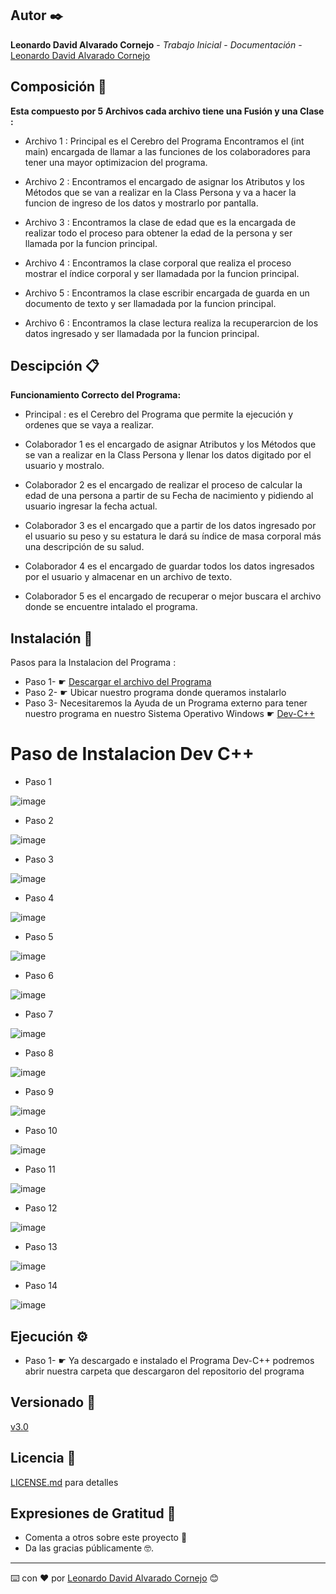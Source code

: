 ## Autor ✒️

**Leonardo David Alvarado Cornejo** - *Trabajo Inicial* - *Documentación* - [Leonardo David Alvarado Cornejo](https://github.com/Leonardo-David-Alvarado-Cornejo)

## Composición 🚀

**Esta compuesto por 5 Archivos cada archivo tiene una Fusión y una Clase :**


* Archivo 1 : Principal es el Cerebro del Programa Encontramos el (int main) encargada de llamar a las funciones de los colaboradores para tener una mayor optimizacion del programa.


* Archivo 2 : Encontramos el encargado de asignar los Atributos y los Métodos que se van a realizar en la Class Persona y va a hacer la funcion de ingreso de los datos y mostrarlo por pantalla.


* Archivo 3 : Encontramos la clase de edad que es la encargada de realizar todo el proceso para obtener la edad de la persona y ser llamada por la funcion principal.


* Archivo 4 : Encontramos la clase corporal que realiza el proceso mostrar el índice corporal y ser llamadada por la funcion principal.


* Archivo 5 : Encontramos la clase escribir encargada de guarda en un documento de texto y ser llamadada por la funcion principal.


* Archivo 6 : Encontramos la clase lectura realiza la recuperarcion de los  datos ingresado y ser llamadada por la funcion principal.

## Descipción  📋

**Funcionamiento Correcto del Programa:**


* Principal : es el Cerebro del Programa que permite la ejecución y ordenes que se vaya a realizar.


* Colaborador 1 es el encargado de asignar Atributos y los Métodos que se van a realizar en la Class Persona y llenar los datos digitado por el usuario y mostralo.


* Colaborador 2 es el encargado de realizar el proceso de calcular la edad de una persona a partir de su Fecha de nacimiento y pidiendo al usuario ingresar la fecha actual.


* Colaborador 3 es el encargado que a partir de los datos ingresado por el usuario su peso y su estatura le dará su índice de masa corporal más una descripción de su salud.


* Colaborador 4 es el encargado de guardar todos los datos ingresados por el usuario y almacenar en un archivo de texto.


* Colaborador 5 es el encargado de recuperar o mejor buscara el archivo donde se encuentre intalado el programa.


## Instalación 🔧

Pasos para la Instalacion del Programa :

* Paso 1- ☛ [Descargar el archivo del Programa](https://github.com/Leonardo-David-Alvarado-Cornejo/C2.2-Actividad.git)
* Paso 2- ☛ Ubicar nuestro programa donde queramos instalarlo
* Paso 3- Necesitaremos la Ayuda de un Programa externo para tener nuestro programa en nuestro Sistema Operativo Windows ☛ [Dev-C++](http://www.mediafire.com/file/cjkh2ynu0a1ia3s/Dev-Cpp_5.5.3_TDM-GCC_x64_4.7.1_Setup.exe/file)
# Paso de Instalacion Dev C++

* Paso 1

![image](https://user-images.githubusercontent.com/87637743/126746127-091127b1-7619-473e-a5d0-731703996e56.png)

* Paso 2
 
![image](https://user-images.githubusercontent.com/87637743/126746458-2a49c70c-79e3-40d2-b9f5-b9d67b87d772.png)

* Paso 3

![image](https://user-images.githubusercontent.com/87637743/126746499-ba9c721a-1293-484a-863a-9b2f2ca41511.png)

* Paso 4

![image](https://user-images.githubusercontent.com/87637743/126746545-25b16120-a468-4866-9fa2-7a135b4601c0.png)

* Paso 5

![image](https://user-images.githubusercontent.com/87637743/126746562-5c4441b4-415a-49d4-98a6-439abfabcab5.png)

* Paso 6

![image](https://user-images.githubusercontent.com/87637743/126746583-024df9e7-16f5-42a8-b6f4-3eaefc0a80d0.png)

* Paso 7

![image](https://user-images.githubusercontent.com/87637743/126746601-52a8496f-6c79-4bd0-bf2a-27d528976c4c.png)

* Paso 8

![image](https://user-images.githubusercontent.com/87637743/126746642-afbf382a-0d3b-4cfa-9014-cf309db98118.png)

* Paso 9

![image](https://user-images.githubusercontent.com/87637743/126746679-66258d37-c420-4c7f-bc96-cfa5492c1d1b.png)

* Paso 10

![image](https://user-images.githubusercontent.com/87637743/126746700-48c1fb48-0fa5-4848-a2ba-3f02c0be1111.png)

* Paso 11

![image](https://user-images.githubusercontent.com/87637743/126746711-8dc63ede-59fb-4123-9271-99e972af6526.png)

* Paso 12

![image](https://user-images.githubusercontent.com/87637743/126746721-8f940567-9bb2-4516-99c9-69c593b90351.png)

* Paso 13

![image](https://user-images.githubusercontent.com/87637743/126746752-82d6fc37-132e-4001-a195-ee4de9b1caaf.png)

* Paso 14

![image](https://user-images.githubusercontent.com/87637743/126746770-b203ccc5-648a-4470-9eb0-2857eafdc1f9.png)



## Ejecución ⚙️

* Paso 1- ☛ Ya descargado e instalado el Programa Dev-C++ podremos abrir nuestra carpeta que descargaron del repositorio del programa 


## Versionado 📌

[v3.0](https://github.com/Leonardo-David-Alvarado-Cornejo/C2.2-Actividad/tags)

## Licencia 📄

[LICENSE.md](https://github.com/Leonardo-David-Alvarado-Cornejo/C2.2-Actividad/blob/main/LICENSE) para detalles

## Expresiones de Gratitud 🎁

* Comenta a otros sobre este proyecto 📢
* Da las gracias públicamente 🤓.

---
⌨️ con ❤️ por [Leonardo David Alvarado Cornejo](https://github.com/Leonardo-David-Alvarado-Cornejo) 😊

